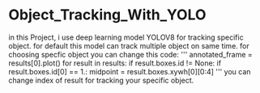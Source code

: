 # Object_Tracking_With_YOLO

in this Project, i use deep learning model YOLOV8 for tracking specific object. for default this model can track multiple object on same time.
for choosing specfic object you can change this code:
'''
annotated_frame = results[0].plot()
        for result in results:
            if result.boxes.id != None:
                if result.boxes.id[0] == 1.:
                    midpoint = result.boxes.xywh[0][0:4]
'''
you can change index of result for tracking your specific object.
